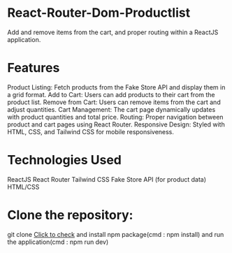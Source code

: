 # React-Router-Dom-Productlist
Add and remove items from the cart, and proper routing within a ReactJS application.

# Features
Product Listing: Fetch products from the Fake Store API and display them in a grid format.
Add to Cart: Users can add products to their cart from the product list.
Remove from Cart: Users can remove items from the cart and adjust quantities.
Cart Management: The cart page dynamically updates with product quantities and total price.
Routing: Proper navigation between product and cart pages using React Router.
Responsive Design: Styled with HTML, CSS, and Tailwind CSS for mobile responsiveness.

# Technologies Used
ReactJS
React Router
Tailwind CSS
Fake Store API (for product data)
HTML/CSS

# Clone the repository:
git clone [Click to check](https://github.com/SanjaySarvah/React-Router-Dom-Productlist.git)
and install npm package(cmd : npm install) and run the application(cmd : npm run dev)
